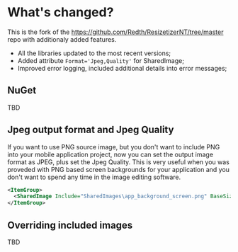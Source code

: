 # What's changed?

This is the fork of the https://github.com/Redth/ResizetizerNT/tree/master repo with additionaly added features.
- All the libraries updated to the most recent versions;
- Added attribute `Format='Jpeg,Quality'`  for SharedImage;
- Improved error logging, included additional details into error messages;

## NuGet
TBD

## Jpeg output format and Jpeg Quality
If you want to use PNG source image, but you don't want to include PNG into your mobile application project, now you can set the output image format as JPEG, plus set the Jpeg Quality.
This is very useful when you was proveded with PNG based screen backgrounds for your application and you don't want to spend any time in the image editing software.

```xml
<ItemGroup>
  <SharedImage Include="SharedImages\app_background_screen.png" BaseSize="480,800" Format="Jpeg,70" />
</ItemGroup>
```

## Overriding included images

TBD
